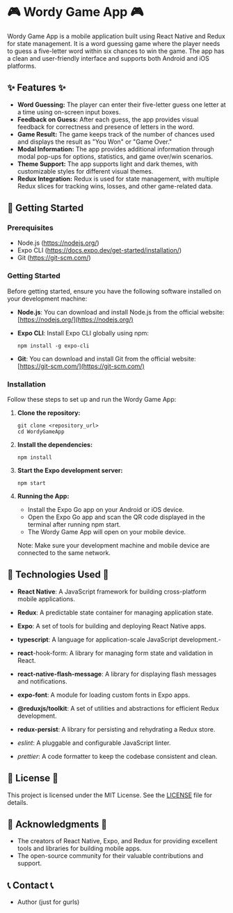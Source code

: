 # 🎮 Wordy Game App 🎮

Wordy Game App is a mobile application built using React Native and Redux for state management. It is a word guessing game where the player needs to guess a five-letter word within six chances to win the game. The app has a clean and user-friendly interface and supports both Android and iOS platforms.

## ✨ Features ✨

  - **Word Guessing:** The player can enter their five-letter guess one letter at a time using on-screen input boxes.
  - **Feedback on Guess:** After each guess, the app provides visual feedback for correctness and presence of letters in the word.
  - **Game Result:** The game keeps track of the number of chances used and displays the result as "You Won" or "Game Over."
  - **Modal Information:** The app provides additional information through modal pop-ups for options, statistics, and game over/win scenarios.
  - **Theme Support:** The app supports light and dark themes, with customizable styles for different visual themes.
  - **Redux Integration:** Redux is used for state management, with multiple Redux slices for tracking wins, losses, and other game-related data.

## 🚀 Getting Started

### Prerequisites

  - Node.js (https://nodejs.org/)
  - Expo CLI (https://docs.expo.dev/get-started/installation/)
  - Git (https://git-scm.com/)

### Getting Started

Before getting started, ensure you have the following software installed on your development machine:

  - **Node.js**: You can download and install Node.js from the official website: [https://nodejs.org/](https://nodejs.org/)
  
  - **Expo CLI**: Install Expo CLI globally using npm:
  
        npm install -g expo-cli
        
  - **Git**: You can download and install Git from the official website: [https://git-scm.com/](https://git-scm.com/)

### Installation

Follow these steps to set up and run the Wordy Game App:

  1. **Clone the repository:**
        ```
        git clone <repository_url>
        cd WordyGameApp
  2. **Install the dependencies:**
        ```
        npm install
  3. **Start the Expo development server:**
        ```
        npm start
  4. **Running the App:**
  
     - Install the Expo Go app on your Android or iOS device.
     - Open the Expo Go app and scan the QR code displayed in the terminal after running npm start.
     - The Wordy Game App will open on your mobile device.
     
     Note: Make sure your development machine and mobile device are connected to the same network.

## 🔧 Technologies Used 🔧
  
  - **React Native**: A JavaScript framework for building cross-platform mobile applications.
  - **Redux**: A predictable state container for managing application state.
  - **Expo**: A set of tools for building and deploying React Native apps.
  - **typescript**: A language for application-scale JavaScript development.- 
  - **react**-hook-form: A library for managing form state and validation in React.
  - **react-native-flash-message**: A library for displaying flash messages and notifications.
  - **expo-font**: A module for loading custom fonts in Expo apps.
  - **@reduxjs/toolkit**: A set of utilities and abstractions for efficient Redux development.
  - **redux-persist**: A library for persisting and rehydrating a Redux store.
   
  - *eslint*: A pluggable and configurable JavaScript linter.
  - *prettier*: A code formatter to keep the codebase consistent and clean.

## 📝 License 📝

  This project is licensed under the MIT License. See the [LICENSE](LICENSE) file for details.

## 🙏 Acknowledgments 🙏

  - The creators of React Native, Expo, and Redux for providing excellent tools and libraries for building mobile apps.
  - The open-source community for their valuable contributions and support.

## 📞 Contact 📞

  - Author (just for gurls)